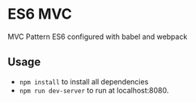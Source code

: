 # ES6 MVC
MVC Pattern ES6 configured with babel and webpack

## Usage

* `npm install` to install all dependencies
* `npm run dev-server` to run at localhost:8080.
